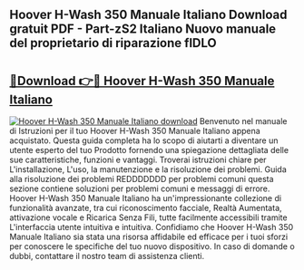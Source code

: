 ## Hoover H-Wash 350 Manuale Italiano Download gratuit PDF - Part-zS2 Italiano Nuovo manuale del proprietario di riparazione flDLO

# <h2><a href="http://dfgeahe.blite.top/?on=Hoover+H-Wash+350+Manuale+Italiano">🔗Download 👉🔴 Hoover H-Wash 350 Manuale Italiano</a></h2>

[![Hoover H-Wash 350 Manuale Italiano download](https://i.imgur.com/lujVjoI.png)](http://dfgeahe.blite.top/?on=Hoover+H-Wash+350+Manuale+Italiano)
Benvenuto nel manuale di Istruzioni per il tuo Hoover H-Wash 350 Manuale Italiano appena acquistato. Questa guida completa ha lo scopo di aiutarti a diventare un utente esperto del tuo Prodotto fornendo una spiegazione dettagliata delle sue caratteristiche, funzioni e vantaggi. Troverai istruzioni chiare per L'installazione, L'uso, la manutenzione e la risoluzione dei problemi. Guida alla risoluzione dei problemi REDDDDDDD per problemi comuni questa sezione contiene soluzioni per problemi comuni e messaggi di errore. Hoover H-Wash 350 Manuale Italiano ha un'impressionante collezione di funzionalità avanzate, tra cui riconoscimento facciale, Realtà Aumentata, attivazione vocale e Ricarica Senza Fili, tutte facilmente accessibili tramite L'interfaccia utente intuitiva e intuitiva. Confidiamo che Hoover H-Wash 350 Manuale Italiano sia stata una risorsa affidabile ed efficace per i tuoi sforzi per conoscere le specifiche del tuo nuovo dispositivo. In caso di domande o dubbi, contattare il nostro team di assistenza clienti.

